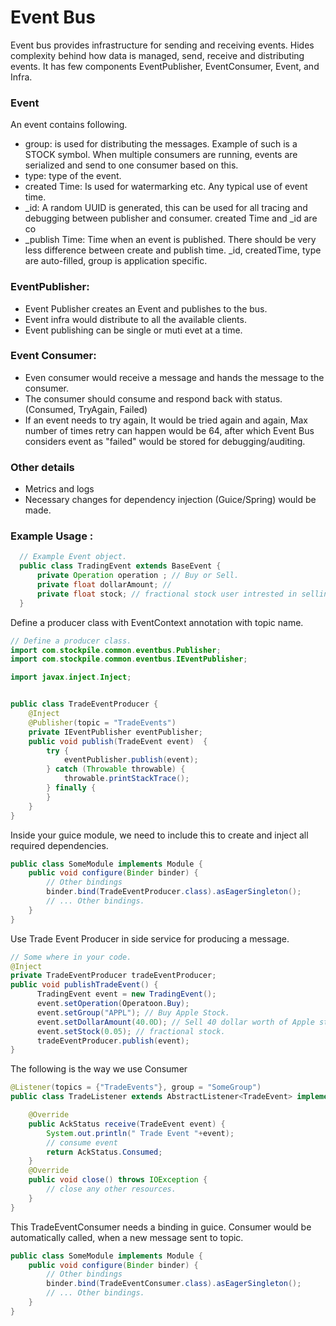 # Event Bus 

Event bus provides infrastructure for sending and receiving events. Hides complexity behind how data is managed, send, receive and distributing events. It has few components EventPublisher, EventConsumer, Event, and Infra. 

### Event
An event contains following.
 - group: is used for distributing the messages. Example of such is a STOCK symbol. When multiple consumers are running, events are serialized and send to one consumer based on this. 
 - type: type of the event. 
 - created Time: Is used for watermarking etc. Any typical use of event time.
 - _id: A random UUID is generated, this can be used for all tracing and debugging between publisher and consumer. created Time and _id are co
 - _publish Time: Time when an event is published. There should be very less difference between create and publish time.
_id, createdTime, type are auto-filled, group is application specific.
 
### EventPublisher:
 - Event Publisher creates an Event and publishes to the bus.
 - Event infra would distribute to all the available clients.
 - Event publishing can be single or muti evet at a time.
 
### Event Consumer:
 - Even consumer would receive a message and hands the message to the consumer.
 - The consumer should consume and respond back with status.(Consumed, TryAgain, Failed)
 - If an event needs to try again, It would be tried again and again, Max number of times retry can happen would be 64, after which Event Bus considers event as "failed" would be stored for debugging/auditing.
 
### Other details
   -  Metrics and logs 
   -  Necessary changes for dependency injection (Guice/Spring) would be made.
    

###  Example Usage :
```java
  // Example Event object.
  public class TradingEvent extends BaseEvent {
      private Operation operation ; // Buy or Sell.
      private float dollarAmount; // 
      private float stock; // fractional stock user intrested in selling and buying.
  }
```
Define a producer class with EventContext annotation with topic name.
```java
// Define a producer class.
import com.stockpile.common.eventbus.Publisher;
import com.stockpile.common.eventbus.IEventPublisher;

import javax.inject.Inject;


public class TradeEventProducer {
    @Inject
    @Publisher(topic = "TradeEvents")
    private IEventPublisher eventPublisher;
    public void publish(TradeEvent event)  {
        try {
            eventPublisher.publish(event);
        } catch (Throwable throwable) {
            throwable.printStackTrace();
        } finally {
        }
    }
}
```
Inside your guice module, we need to include this to create and inject all required dependencies.
```java
public class SomeModule implements Module {
    public void configure(Binder binder) {
        // Other bindings
        binder.bind(TradeEventProducer.class).asEagerSingleton();
        // ... Other bindings.
    }
}
```

Use Trade Event Producer in side service for  producing a message.

```java
// Some where in your code.
@Inject
private TradeEventProducer tradeEventProducer;
public void publishTradeEvent() {
      TradingEvent event = new TradingEvent();
      event.setOperation(Operatoon.Buy);
      event.setGroup("APPL"); // Buy Apple Stock.
      event.setDollarAmount(40.0D); // Sell 40 dollar worth of Apple stock.
      event.setStock(0.05); // fractional stock.
      tradeEventProducer.publish(event);
}
```

The following is the way we use Consumer 

```java
@Listener(topics = {"TradeEvents"}, group = "SomeGroup")
public class TradeListener extends AbstractListener<TradeEvent> implements MessageCallback<TradeEvent> {

    @Override
    public AckStatus receive(TradeEvent event) {
        System.out.println(" Trade Event "+event);
        // consume event 
        return AckStatus.Consumed;
    }
    @Override
    public void close() throws IOException {
        // close any other resources.
    }
}
```

This TradeEventConsumer needs a binding in guice. Consumer would be automatically called, when a new message sent to topic.

```java
public class SomeModule implements Module {
    public void configure(Binder binder) {
        // Other bindings
        binder.bind(TradeEventConsumer.class).asEagerSingleton();
        // ... Other bindings.
    }
}
```